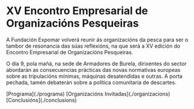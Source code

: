 # XV Encontro Empresarial de Organizacións Pesqueiras

A Fundación Expomar volverá reunir ás organizacións da pesca para ser
o tambor de resonancia das súas reflexións, na que será a XV edición
do Encontro Empresarial de Organizacións Pesqueiras.

O día 9, pola mañá, na sede de Armadores de Burela, dirixentes do sector
abordarán as consecuencias prácticas das novas normativas europeas sobre
as tripulacións mínimas, máquinas desatendidas e outras. A porta pechada,
tamén debaterán sobre a política comunitaria de descartes.

<nav class="buttons">
  [Programa](./programa)
  [Organizacións Invitadas](./organizacions)
  [Conclusións](./conclusions)
</nav>
